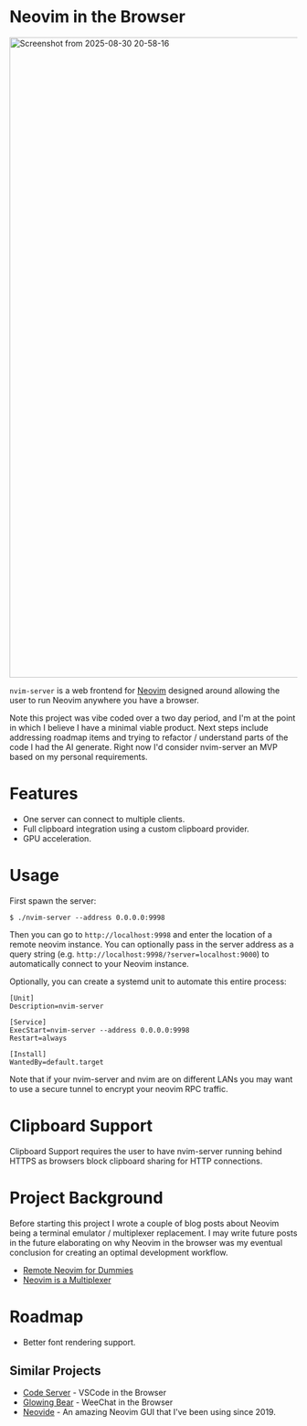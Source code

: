 # Neovim in the Browser

<img width="1960" height="1120" alt="Screenshot from 2025-08-30 20-58-16" src="https://github.com/user-attachments/assets/a84ab3c0-176b-4b3d-a413-5586fde4c7e3" />

`nvim-server` is a web frontend for [Neovim](https://neovim.io/) designed around
allowing the user to run Neovim anywhere you have a browser.

Note this project was vibe coded over a two day period, and I'm at the point in
which I believe I have a minimal viable product. Next steps include addressing
roadmap items and trying to refactor / understand parts of the code I had the
AI generate. Right now I'd consider nvim-server an MVP based on my personal
requirements.

# Features

- One server can connect to multiple clients.
- Full clipboard integration using a custom clipboard provider.
- GPU acceleration.

# Usage

First spawn the server:

```
$ ./nvim-server --address 0.0.0.0:9998
```

Then you can go to `http://localhost:9998` and enter the location of a remote
neovim instance. You can optionally pass in the server address as a query
string (e.g. `http://localhost:9998/?server=localhost:9000`) to automatically
connect to your Neovim instance.

Optionally, you can create a systemd unit to automate this entire process:

```
[Unit]
Description=nvim-server

[Service]
ExecStart=nvim-server --address 0.0.0.0:9998
Restart=always

[Install]
WantedBy=default.target
```

Note that if your nvim-server and nvim are on different LANs you may want to
use a secure tunnel to encrypt your neovim RPC traffic.

# Clipboard Support

Clipboard Support requires the user to have nvim-server running behind HTTPS
as browsers block clipboard sharing for HTTP connections.

# Project Background

Before starting this project I wrote a couple of blog posts about Neovim being
a terminal emulator / multiplexer replacement. I may write future posts in the
future elaborating on why Neovim in the browser was my eventual conclusion for
creating an optimal development workflow.

- [Remote Neovim for Dummies](https://kraust.github.io/posts/remote-neovim-for-dummies/)
- [Neovim is a Multiplexer](https://kraust.github.io/posts/neovim-is-a-multiplexer/)

# Roadmap

- Better font rendering support.

## Similar Projects

- [Code Server](https://github.com/coder/code-server) - VSCode in the Browser
- [Glowing Bear](https://github.com/glowing-bear/glowing-bear) - WeeChat in the Browser
- [Neovide](https://github.com/neovide/neovide) - An amazing Neovim GUI that I've been using since 2019.

